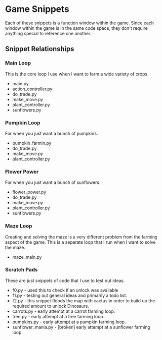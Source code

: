 # Game Snippets

Each of these snippets is a function window within the game. Since each window within the game is in the same code space, they don't require anything special to reference one another.

## Snippet Relationships

### Main Loop

This is the core loop I use when I want to farm a wide variety of crops.

- main.py
- action_controller.py
- do_trade.py
- make_move.py
- plant_controller.py
- sunflowers.py

### Pumpkin Loop

For when you just want a bunch of pumpkins.

- pumpkin_farmin.py
- do_trade.py
- make_move.py
- plant_controller.py

### Flower Power

For when you just want a bunch of sunflowers.

- flower_power.py
- do_trade.py
- make_move.py
- plant_controller.py
- sunflowers.py

### Maze Loop

Creating and solving the maze is a very different problem from the farming aspect of the game. This is a separate loop that I run when I want to solve the maze.

- maze_main.py

### Scratch Pads

These are just snippets of code that I use to test out ideas.

- f0.py - used this to check if an unlock was available
- f1.py - testing out general ideas and primarily a todo list.
- f2.py - this snippet floods the map with cactus in order to build up the required amount to unlock Dinosaurs.
- carrots.py - early attempt at a carrot farming loop.
- tree.py - early attempt at a tree farming loop.
- pumpkins.py - early attempt at a pumpkin farming loop.
- sunflower_mania.py - [broken] early attempt at a sunflower farming loop.
